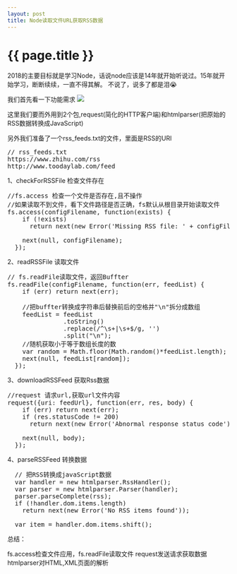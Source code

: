 ```yaml
---
layout: post
title: Node读取文件URL获取RSS数据
---
```


{{ page.title }}
================

2018的主要目标就是学习Node，话说node应该是14年就开始听说过。15年就开始学习，断断续续，一直不得其解。
不说了，说多了都是泪😭

我们首先看一下功能需求
<img src="//2ming.github.com/images/1520414629371.jpg">

这里我们要而外用到2个包,request(简化的HTTP客户端)和htmlparser(把原始的RSS数据转换成JavaScript)

另外我们准备了一个rss_feeds.txt的文件，里面是RSS的URl

<pre class="language-javascript">
// rss_feeds.txt
https://www.zhihu.com/rss
http://www.toodaylab.com/feed
</pre>

1、checkForRSSFile 检查文件存在

<pre class="language-javascript">
//fs.access 检查一个文件是否存在,且不操作
//如果读取不到文件，看下文件路径是否正确，fs默认从根目录开始读取文件
fs.access(configFilename, function(exists) {
    if (!exists)
      return next(new Error('Missing RSS file: ' + configFilename));

    next(null, configFilename);
  });
</pre>

2、readRSSFile 读取文件

<pre class="language-javascript">
// fs.readFile读取文件，返回Buffter
fs.readFile(configFilename, function(err, feedList) {
    if (err) return next(err);

    //把buffter转换成字符串后替换前后的空格并"\n"拆分成数组
    feedList = feedList
               .toString()
               .replace(/^\s+|\s+$/g, '')
               .split("\n");
    //随机获取小于等于数组长度的数
    var random = Math.floor(Math.random()*feedList.length);
    next(null, feedList[random]);
  });
</pre>

3、downloadRSSFeed 获取Rss数据

<pre class="language-javascript">
//request 请求url,获取url文件内容
request({uri: feedUrl}, function(err, res, body) {
    if (err) return next(err);
    if (res.statusCode != 200)
      return next(new Error('Abnormal response status code'))

    next(null, body);
  });
</pre>

4、parseRSSFeed 转换数据

<pre class="language-javascript">
  // 把RSS转换成javaScript数据
  var handler = new htmlparser.RssHandler();
  var parser = new htmlparser.Parser(handler);
  parser.parseComplete(rss);
  if (!handler.dom.items.length)
    return next(new Error('No RSS items found'));

  var item = handler.dom.items.shift();
</pre>

总结：

fs.access检查文件应用，fs.readFile读取文件
request发送请求获取数据
htmlparser对HTML,XML页面的解析
